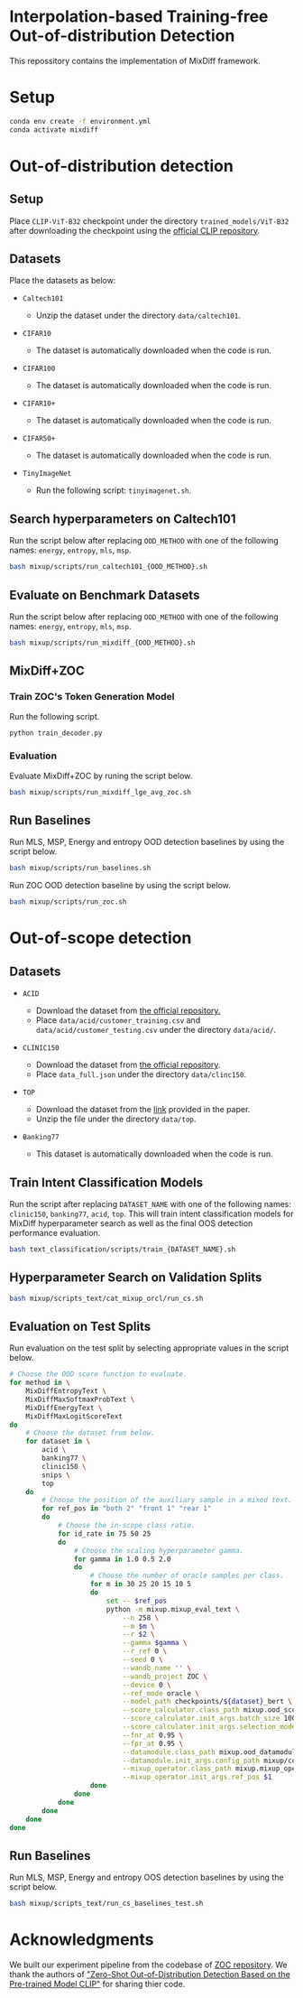 # Interpolation-based Training-free Out-of-distribution Detection

This repossitory contains the implementation of MixDiff framework.

<!-- ![overall figure](assets/overal_figure.png) -->

# Setup

```bash
conda env create -f environment.yml
conda activate mixdiff
```

# Out-of-distribution detection

## Setup

Place `CLIP-ViT-B32` checkpoint under the directory `trained_models/ViT-B32` after downloading the checkpoint using the [official CLIP repository](https://github.com/openai/CLIP).

## Datasets

Place the datasets as below:

* `Caltech101`
    * Unzip the dataset under the directory `data/caltech101`.

* `CIFAR10`
    * The dataset is automatically downloaded when the code is run.

* `CIFAR100`
    * The dataset is automatically downloaded when the code is run.

* `CIFAR10+`
    * The dataset is automatically downloaded when the code is run.

* `CIFAR50+`
    * The dataset is automatically downloaded when the code is run.

* `TinyImageNet`
    * Run the following script: `tinyimagenet.sh`.

## Search hyperparameters on Caltech101

Run the script below after replacing `OOD_METHOD` with one of the following names: `energy`, `entropy`, `mls`, `msp`.

```bash
bash mixup/scripts/run_caltech101_{OOD_METHOD}.sh

```

## Evaluate on Benchmark Datasets

Run the script below after replacing `OOD_METHOD` with one of the following names: `energy`, `entropy`, `mls`, `msp`.

```bash
bash mixup/scripts/run_mixdiff_{OOD_METHOD}.sh
```

## MixDiff+ZOC

### Train ZOC's Token Generation Model

Run the following script.

```bash
python train_decoder.py
```

### Evaluation 

Evaluate MixDiff+ZOC by runing the script below.

```bash
bash mixup/scripts/run_mixdiff_lge_avg_zoc.sh
```

## Run Baselines

Run MLS, MSP, Energy and entropy OOD detection baselines by using the script below.

```bash
bash mixup/scripts/run_baselines.sh
```

Run ZOC OOD detection baseline by using the script below.

```bash
bash mixup/scripts/run_zoc.sh
```

# Out-of-scope detection

## Datasets

* `ACID`
    * Download the dataset from [the official repository.](https://github.com/AmFamMLTeam/ACID)
    * Place `data/acid/customer_training.csv` and `data/acid/customer_testing.csv` under the directory `data/acid/`.

* `CLINIC150`
    * Download the dataset from [the official repository](https://github.com/clinc/oos-eval/tree/master/data).
    * Place `data_full.json` under the directory `data/clinc150`.

* `TOP`
    * Download the dataset from the [link](http://fb.me/semanticparsingdialog) provided in the paper.
    * Unzip the file under the directory `data/top`.

* `Banking77`
    * This dataset is automatically downloaded when the code is run.

## Train Intent Classification Models

Run the script after replacing `DATASET_NAME` with one of the following names: `clinic150`, `banking77`, `acid`, `top`. This will train intent classification models for MixDiff hyperparameter search as well as the final OOS detection performance evaluation.

```bash
bash text_classification/scripts/train_{DATASET_NAME}.sh
```

## Hyperparameter Search on Validation Splits

```bash
bash mixup/scripts_text/cat_mixup_orcl/run_cs.sh
```

## Evaluation on Test Splits

Run evaluation on the test split by selecting appropriate values in the script below.

```bash
# Choose the OOD score function to evaluate.
for method in \
    MixDiffEntropyText \
    MixDiffMaxSoftmaxProbText \
    MixDiffEnergyText \
    MixDiffMaxLogitScoreText 
do 
    # Choose the dataset from below.
    for dataset in \
        acid \
        banking77 \
        clinic150 \
        snips \
        top 
    do
        # Choose the position of the auxiliary sample in a mixed text.
        for ref_pos in "both 2" "front 1" "rear 1"
        do
            # Choose the in-scope class ratio.
            for id_rate in 75 50 25
            do
                # Choose the scaling hyperparameter gamma.
                for gamma in 1.0 0.5 2.0
                do
                    # Choose the number of oracle samples per class.
                    for m in 30 25 20 15 10 5
                    do
                        set -- $ref_pos
                        python -m mixup.mixup_eval_text \
                            --n 258 \
                            --m $m \
                            --r $2 \
                            --gamma $gamma \
                            --r_ref 0 \
                            --seed 0 \
                            --wandb_name '' \
                            --wandb_project ZOC \
                            --device 0 \
                            --ref_mode oracle \
                            --model_path checkpoints/${dataset}_bert \
                            --score_calculator.class_path mixup.ood_score_calculators.$method \
                            --score_calculator.init_args.batch_size 10000 \
                            --score_calculator.init_args.selection_mode argmax \
                            --fnr_at 0.95 \
                            --fpr_at 0.95 \
                            --datamodule.class_path mixup.ood_datamodules.ClassSplitOODDataset \
                            --datamodule.init_args.config_path mixup/configs_text/${dataset}_cs_test_$id_rate.yml \
                            --mixup_operator.class_path mixup.mixup_operators.ConcatMixup \
                            --mixup_operator.init_args.ref_pos $1
                    done
                done
            done
        done
    done
done
```

## Run Baselines

Run MLS, MSP, Energy and entropy OOS detection baselines by using the script below.

```bash
bash mixup/scripts_text/run_cs_baselines_test.sh
```

# Acknowledgments

We built our experiment pipeline from the codebase of [ZOC repository](https://github.com/sesmae/zoc). We thank the authors of ["Zero-Shot Out-of-Distribution Detection Based on the Pre-trained Model CLIP"](https://arxiv.org/pdf/2109.02748.pdf) for sharing thier code.